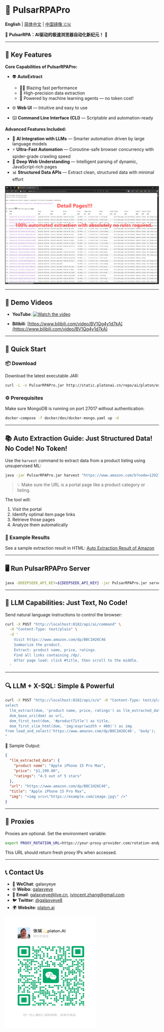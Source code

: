# 🚀 PulsarRPAPro

**English** | [简体中文](README-CN.md) | [中国镜像 🇨🇳](https://gitee.com/platonai_galaxyeye/exotic)

💖 **PulsarRPA：AI驱动的极速浏览器自动化新纪元！** 💖

---

## 🌟 Key Features

**Core Capabilities of PulsarRPAPro:**

* 👽 **AutoExtract**

  * 🏃‍♂️ Blazing fast performance
  * 🎯 High-precision data extraction
  * 🤖 Powered by machine learning agents — no token cost!

* 🌐 **Web UI** — Intuitive and easy to use

* ⌨️ **Command Line Interface (CLI)** — Scriptable and automation-ready

**Advanced Features Included:**

* 🤖 **AI Integration with LLMs** — Smarter automation driven by large language models
* ⚡ **Ultra-Fast Automation** — Coroutine-safe browser concurrency with spider-grade crawling speed
* 🧠 **Deep Web Understanding** — Intelligent parsing of dynamic, JavaScript-rich pages
* 📊 **Structured Data APIs** — Extract clean, structured data with minimal effort

![Auto Extraction Result Snapshot](docs/amazon.png)

---

## 🎥 Demo Videos

* **YouTube**:
  [![Watch the video](https://img.youtube.com/vi/qoXbnL4wdtc/0.jpg)](https://www.youtube.com/watch?v=qoXbnL4wdtc)

* **Bilibili**:
  [https://www.bilibili.com/video/BV1Qg4y1d7kA](https://www.bilibili.com/video/BV1Qg4y1d7kA)

---

## 🚀 Quick Start

### 📦 Download

Download the latest executable JAR:

```bash
curl -L -o PulsarRPAPro.jar http://static.platonai.cn/repo/ai/platon/exotic/PulsarRPAPro.jar
```

### ⚙️ Prerequisites

Make sure MongoDB is running on port 27017 without authentication:

```bash
docker-compose -f docker/dev/docker-mongo.yaml up -d
```

---

## 📚 Auto Extraction Guide: Just Structured Data! No Code! No Token!

Use the `harvest` command to extract data from a product listing using unsupervised ML:

```bash
java -jar PulsarRPAPro.jar harvest "https://www.amazon.com/b?node=1292115011" -diagnose -refresh
```

> 💡 Make sure the URL is a portal page like a product category or listing.

The tool will:

1. Visit the portal
2. Identify optimal item page links
3. Retrieve those pages
4. Analyze them automatically

### 📄 Example Results

See a sample extraction result in HTML:
[Auto Extraction Result of Amazon](docs/amazon-harvest-result.html)

---

## 🖥️ Run PulsarRPAPro Server

```bash
java -DDEEPSEEK_API_KEY=${DEEPSEEK_API_KEY} -jar PulsarRPAPro.jar serve
```

---

## 🧠 LLM Capabilities: Just Text, No Code!

Send natural language instructions to control the browser:

```bash
curl -X POST "http://localhost:8182/api/ai/command" \
  -H "Content-Type: text/plain" \
  -d '
    Visit https://www.amazon.com/dp/B0C1H26C46
    Summarize the product.
    Extract: product name, price, ratings.
    Find all links containing /dp/.
    After page load: click #title, then scroll to the middle.
  '
```

---

## 🔍 LLM + X-SQL: Simple & Powerful

```bash
curl -X POST "http://localhost:8182/api/x/e" -H "Content-Type: text/plain" -d "
select
  llm_extract(dom, 'product name, price, ratings') as llm_extracted_data,
  dom_base_uri(dom) as url,
  dom_first_text(dom, '#productTitle') as title,
  dom_first_slim_html(dom, 'img:expr(width > 400)') as img
from load_and_select('https://www.amazon.com/dp/B0C1H26C46', 'body');
"
```

🔎 Sample Output:

```json
{
  "llm_extracted_data": {
    "product name": "Apple iPhone 15 Pro Max",
    "price": "$1,199.00",
    "ratings": "4.5 out of 5 stars"
  },
  "url": "https://www.amazon.com/dp/B0C1H26C46",
  "title": "Apple iPhone 15 Pro Max",
  "img": "<img src=\"https://example.com/image.jpg\" />"
}
```

---

## 🔧 Proxies

Proxies are optional. Set the environment variable:

```bash
export PROXY_ROTATION_URL=https://your-proxy-provider.com/rotation-endpoint
```

This URL should return fresh proxy IPs when accessed.

---

## 📞 Contact Us

* 💬 **WeChat**: galaxyeye
* 🌐 **Weibo**: [galaxyeye](https://weibo.com/galaxyeye)
* 📧 **Email**: [galaxyeye@live.cn](mailto:galaxyeye@live.cn), [ivincent.zhang@gmail.com](mailto:ivincent.zhang@gmail.com)
* 🐦 **Twitter**: [@galaxyeye8](https://twitter.com/galaxyeye8)
* 🌍 **Website**: [platon.ai](https://platon.ai)

<div style="display: flex;">
  <img src="docs/images/wechat-author.png" width="300" height="365" alt="WeChat QR Code" />
</div>
